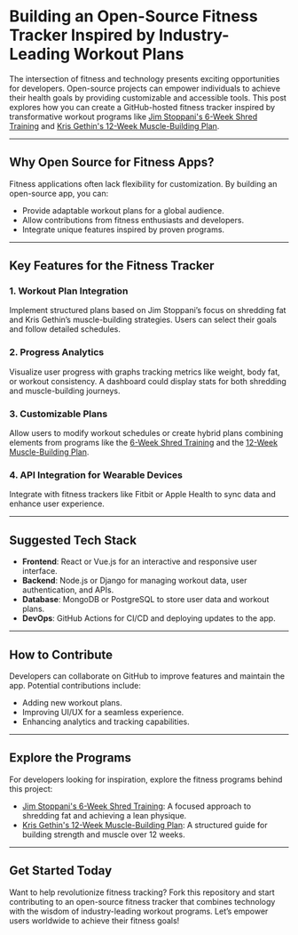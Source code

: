 # **Building an Open-Source Fitness Tracker Inspired by Industry-Leading Workout Plans**

The intersection of fitness and technology presents exciting opportunities for developers. Open-source projects can empower individuals to achieve their health goals by providing customizable and accessible tools. This post explores how you can create a GitHub-hosted fitness tracker inspired by transformative workout programs like [Jim Stoppani's 6-Week Shred Training](https://fitzport.com/workout-plan/jim-stoppanis-6-week-shred-training/) and [Kris Gethin's 12-Week Muscle-Building Plan](https://fitzport.com/workout-plan/12-week-muscle-building-plan-by-kris-gethin/).

---

## **Why Open Source for Fitness Apps?**  

Fitness applications often lack flexibility for customization. By building an open-source app, you can:  

- Provide adaptable workout plans for a global audience.
- Allow contributions from fitness enthusiasts and developers.
- Integrate unique features inspired by proven programs.

---

## **Key Features for the Fitness Tracker**  

### 1. **Workout Plan Integration**  
Implement structured plans based on Jim Stoppani’s focus on shredding fat and Kris Gethin’s muscle-building strategies. Users can select their goals and follow detailed schedules.

### 2. **Progress Analytics**  
Visualize user progress with graphs tracking metrics like weight, body fat, or workout consistency. A dashboard could display stats for both shredding and muscle-building journeys.

### 3. **Customizable Plans**  
Allow users to modify workout schedules or create hybrid plans combining elements from programs like the [6-Week Shred Training](https://fitzport.com/workout-plan/jim-stoppanis-6-week-shred-training/) and the [12-Week Muscle-Building Plan](https://fitzport.com/workout-plan/12-week-muscle-building-plan-by-kris-gethin/).

### 4. **API Integration for Wearable Devices**  
Integrate with fitness trackers like Fitbit or Apple Health to sync data and enhance user experience.

---

## **Suggested Tech Stack**

- **Frontend**: React or Vue.js for an interactive and responsive user interface.
- **Backend**: Node.js or Django for managing workout data, user authentication, and APIs.
- **Database**: MongoDB or PostgreSQL to store user data and workout plans.
- **DevOps**: GitHub Actions for CI/CD and deploying updates to the app.

---

## **How to Contribute**  

Developers can collaborate on GitHub to improve features and maintain the app. Potential contributions include:  

- Adding new workout plans.  
- Improving UI/UX for a seamless experience.  
- Enhancing analytics and tracking capabilities.  

---

## **Explore the Programs**  

For developers looking for inspiration, explore the fitness programs behind this project:  

- [Jim Stoppani's 6-Week Shred Training](https://fitzport.com/workout-plan/jim-stoppanis-6-week-shred-training/): A focused approach to shredding fat and achieving a lean physique.  
- [Kris Gethin's 12-Week Muscle-Building Plan](https://fitzport.com/workout-plan/12-week-muscle-building-plan-by-kris-gethin/): A structured guide for building strength and muscle over 12 weeks.  

---

## **Get Started Today**  

Want to help revolutionize fitness tracking? Fork this repository and start contributing to an open-source fitness tracker that combines technology with the wisdom of industry-leading workout programs. Let’s empower users worldwide to achieve their fitness goals!  
